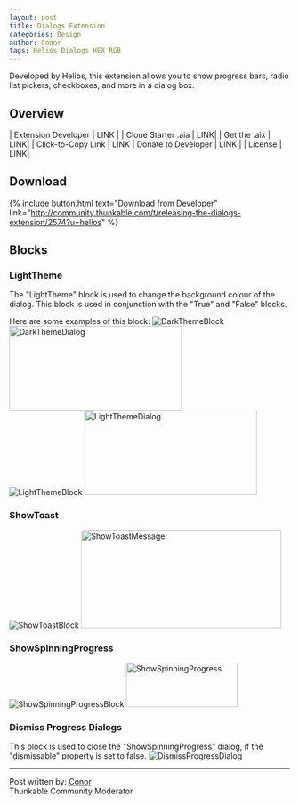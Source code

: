 ```yaml
---
layout: post
title: Dialogs Extension
categories: Design
author: Conor
tags: Helios Dialogs HEX RGB
---
```


Developed by Helios, this extension allows you to show progress bars, radio list pickers, checkboxes, and more in a dialog box.

<!-- more -->

## Overview

| Extension Developer | LINK |
| Clone Starter .aia | <a href="http://app.thunkable.com/?repo=raw.githubusercontent.com/domhnallohanlon/thunkable_extensions/gh-pages/assets/aia_repo/colours_extension_starter_template.asc" class="flat_btn" target="_blank" hidden> Open in Thunkable</a> LINK| 
| Get the .aix | <a href="http://community.thunkable.com/t/colours-extension/2513?u=helios" hidden>Manual Download</a> LINK|
| Click-to-Copy Link | <a href="#" id="copyButton" hidden>com.vishwas.Colours.aix</a> LINK
| Donate to Developer | LINK |
| License | LINK|

<p hidden id="copyTarget">http://community.thunkable.com/uploads/default/original/2X/e/e754019115c3749479777af7a952fbf347e06927.aix</p>

## Download

{% include button.html text="Download from Developer" link="http://community.thunkable.com/t/releasing-the-dialogs-extension/2574?u=helios" %}

## Blocks

### LightTheme
The "LightTheme" block is used to change the background colour of the dialog. This block is used in conjunction with the "True" and "False" blocks.

Here are some examples of this block:
<img src="http://domhnallohanlon.com/thunkable_extensions/assets/post_assets/dialogs_extension/DarkThemeBlock.png" alt="DarkThemeBlock">
<img src="http://domhnallohanlon.com/thunkable_extensions/assets/post_assets/dialogs_extension/DarkThemeDialog.png" alt="DarkThemeDialog" height="152" width="310">
<br>
<img src="http://domhnallohanlon.com/thunkable_extensions/assets/post_assets/dialogs_extension/LightThemeBlock.png" alt="LightThemeBlock">
<img src="http://domhnallohanlon.com/thunkable_extensions/assets/post_assets/dialogs_extension/LightThemeDialog.png" alt="LightThemeDialog" height="152" width="310">

### ShowToast
<img src="http://domhnallohanlon.com/thunkable_extensions/assets/post_assets/dialogs_extension/ShowToastBlock.png" alt="ShowToastBlock">
<img src="http://domhnallohanlon.com/thunkable_extensions/assets/post_assets/dialogs_extension/ShowToastMessage.png" alt="ShowToastMessage" height="176" width="360">

### ShowSpinningProgress
<img src="http://domhnallohanlon.com/thunkable_extensions/assets/post_assets/dialogs_extension/ShowSpinningProgressBlock.png" alt="ShowSpinningProgressBlock">
<img src="http://domhnallohanlon.com/thunkable_extensions/assets/post_assets/dialogs_extension/ShowSpinningProgressDialog.gif" alt="ShowSpinningProgress" height="80" width="200">

### Dismiss Progress Dialogs
This block is used to close the "ShowSpinningProgress" dialog, if the "dismissable" property is set to false.
<img src="http://domhnallohanlon.com/thunkable_extensions/assets/post_assets/dialogs_extension/DismissProgressDialog.png" alt="DismissProgressDialog">

<hr />

Post written by:
<a href="http://community.thunkable.com/users/conor/">Conor</a>
<br>Thunkable Community Moderator